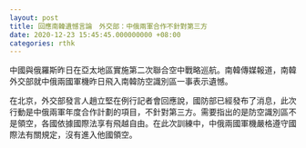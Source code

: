 ```yaml
---
layout: post
title: 回應南韓遺憾言論　外交部：中俄兩軍合作不針對第三方
date: 2020-12-23 15:45:45.000000000 +08:00
categories: rthk
---
```


中國與俄羅斯昨日在亞太地區實施第二次聯合空中戰略巡航。南韓傳媒報道，南韓外交部就中俄兩國軍機昨日飛入南韓防空識別區一事表示遺憾。

在北京，外交部發言人趙立堅在例行記者會回應說，國防部已經發布了消息，此次行動是中俄兩軍年度合作計劃的項目，不針對第三方。需要指出的是防空識別區不是領空，各國依據國際法享有飛越自由。在此次訓練中，中俄兩國軍機嚴格遵守國際法有關規定，沒有進入他國領空。
